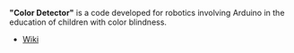 


**"Color Detector"** is a code developed for robotics involving Arduino in the education of children with color blindness.


- [Wiki](https://github.com/felipecaninnovaes/color_detector/wiki)

